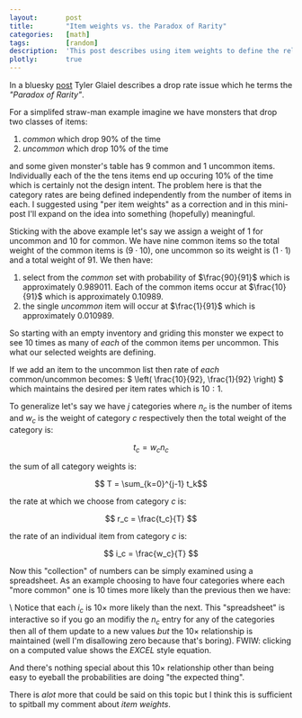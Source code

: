 ```yaml
---
layout:       post
title:        "Item weights vs. the Paradox of Rarity"
categories:   [math]
tags:         [random]
description:  'This post describes using item weights to define the relative frequency of drop rates.'
plotly:       true
---
```


In a bluesky [post](https://bsky.app/profile/tylerglaiel.com/post/3ldd5qyzy6s2n) Tyler Glaiel describes a drop rate issue which he terms the *"Paradox of Rarity"*.

For a simplifed straw-man example imagine we have monsters that drop two classes of items:

1. *common* which drop 90% of the time
2. *uncommon* which drop 10% of the time

and some given monster's table has 9 common and 1 uncommon items. Individually each of the the tens items end up occuring 10% of the time which is certainly not the design intent. The problem here is that the category rates are being defined independently from the number of items in each. I suggested using "per item weights" as a correction and in this mini-post I'll expand on the idea into something (hopefully) meaningful.

Sticking with the above example let's say we assign a weight of 1 for uncommon and 10 for common.  We have nine common items so the total weight of the common items is $\left(9 \cdot 10\right)$, one uncommon so its weight is $\left(1 \cdot 1\right)$ and a total weight of $91$.  We then have:

1. select from the *common* set with probability of $\frac{90}{91}$ which is approximately $0.989011$.  Each of the common items occur at $\frac{10}{91}$ which is approximately $0.10989$.
2. the single *uncommon* item will occur at $\frac{1}{91}$ which is approximately $0.010989$.

So starting with an empty inventory and griding this monster we expect to see 10 times as many of *each* of the common items per uncommon. This what our selected weights are defining.

If we add an item to the uncommon list then rate of *each* common/uncommon becomes: $ \left( \frac{10}{92}, \frac{1}{92} \right) $ which maintains the desired per item rates which is $10:1$.

To generalize let's say we have $j$ categories where $n_c$ is the number of items and $w_c$ is the weight of category $c$ respectively then the total weight of the category is:

$$ t_c = w_c n_c $$

the sum of all category weights is:

$$ T = \sum_{k=0}^{j-1} t_k$$

the rate at which we choose from category $c$ is:

$$ r_c = \frac{t_c}{T} $$

the rate of an individual item from category $c$ is:

$$ i_c = \frac{w_c}{T} $$

Now this "collection" of numbers can be simply examined using a spreadsheet.  As an example choosing to have four categories where each "more common" one is 10 times more likely than the previous then we have:

<div id="spreadsheet"></div>

\\
Notice that each $i_c$ is $10 \times$ more likely than the next. This "spreadsheet" is interactive so if you go an modifiy the $n_c$ entry for any of the categories then all of them update to a new values *but* the $10 \times$ relationship is maintained (well I'm disallowing zero because that's boring).  FWIW: clicking on a computed value shows the *EXCEL* style equation.

And there's nothing special about this $10 \times$ relationship other than being easy to eyeball the probabilities are doing "the expected thing".

There is *alot* more that could be said on this topic but I think this is sufficient to spitball my comment about *item weights*.

<script src="https://bossanova.uk/jspreadsheet/v5/jspreadsheet.js"></script>
<script src="https://jsuites.net/v5/jsuites.js"></script>
<link rel="stylesheet" href="https://jsuites.net/v5/jsuites.css" type="text/css" />
<link rel="stylesheet" href="https://bossanova.uk/jspreadsheet/v5/jspreadsheet.css" type="text/css" />

<link rel="stylesheet" href="https://fonts.googleapis.com/css?family=Material+Icons" />


<script>
jspreadsheet(document.getElementById('spreadsheet'), {
    worksheets: [{
        data: [
            [ 'common',   1000, 32, '=B1*C1', '=D1/D5', '=B1/D5' ],
            [ 'uncommon',  100, 17, '=B2*C2', '=D2/D5', '=B2/D5' ],
            [ 'rare',       10,  5, '=B3*C3', '=D3/D5', '=B3/D5' ],
            [ 'ultra rare',  1,  1, '=B4*C4', '=D4/D5', '=B4/D5' ],
            [ 'total $(T)$'   ,   ,   , '=SUM(D1:D4)' ],
        ],
        columns: [
            { type: 'text',   title:'category', width:'110'   },
            { type: 'number', title:'weight $(w_c)$',  width:'110'   },
            { type: 'number', title:'items  $(n_c$)',  width:'100'   },
            { type: 'number', title:'$t_c$',                         },
            { type: 'number', title:'$r_c$', width:'200'             },
            { type: 'number', title:'$i_c$', width:'200' },
        ]
    }]
});
</script>

